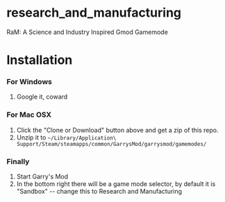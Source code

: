 # research_and_manufacturing
RaM: A Science and Industry Inspired Gmod Gamemode

# Installation


### For Windows

1. Google it, coward


### For Mac OSX

1. Click the "Clone or Download" button above and get a zip of this repo.
1. Unzip it to `~/Library/Application\ Support/Steam/steamapps/common/GarrysMod/garrysmod/gamemodes/`




### Finally
1. Start Garry's Mod
1. In the bottom right there will be a game mode selector, by default it is "Sandbox" -- change this to Research and Manufacturing
